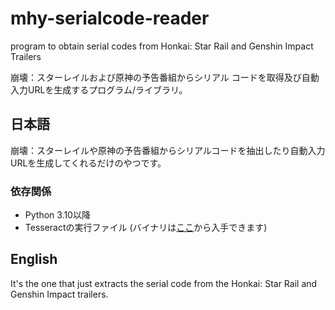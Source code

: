 # mhy-serialcode-reader
program to obtain serial codes from Honkai: Star Rail and Genshin Impact Trailers

崩壊：スターレイルおよび原神の予告番組からシリアル コードを取得及び自動入力URLを生成するプログラム/ライブラリ。

## 日本語
崩壊：スターレイルや原神の予告番組からシリアルコードを抽出したり自動入力URLを生成してくれるだけのやつです。
### 依存関係
- Python 3.10以降
- Tesseractの実行ファイル (バイナリは[ここ](https://tesseract-ocr.github.io/tessdoc/#binaries)から入手できます)

## English
It's the one that just extracts the serial code from the Honkai: Star Rail and Genshin Impact trailers.
